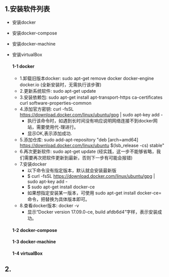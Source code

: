 ## 1.安装软件列表
- 安装docker
- 安装docker-compose
- 安装docker-machine
- 安装virtualBox
    
    #### 1-1 docker
    - 1.卸载旧版本docker: sudo apt-get remove docker docker-engine docker.io (全新安装时，无需执行该步骤)
    - 2.更新系统软件: sudo apt-get update
    - 3.安装依赖包: sudo apt-get install apt-transport-https ca-certificates curl software-properties-common
    - 4.添加官方密钥: curl -fsSL https://download.docker.com/linux/ubuntu/gpg | sudo apt-key add -
        - 执行该命令时，如遇到长时间没有响应说明网络连接不到docker网站，需要使用代-理进行。
        - 显示OK,表示添加成功.
    - 5.添加仓库: sudo add-apt-repository "deb [arch=amd64] https://download.docker.com/linux/ubuntu $(lsb_release -cs) stable"
    - 6.再次更新软件: sudo apt-get update (经实践，这一步不能够省略，我们需要再次把软件更新到最新，否则下一步有可能会报错)
    - 7.安装docker
        - 以下命令没有指定版本，默认就会安装最新版
        - $ curl -fsSL https://download.docker.com/linux/ubuntu/gpg | sudo apt-key add -
        - $ sudo apt-get install docker-ce
        - 如果想指定安装某一版本，可使用 sudo apt-get install docker-ce=<VERSION> 命令，把<VERSION>替换为具体版本即可。
    - 8.查看docker版本: docker -v
        - 显示“Docker version 17.09.0-ce, build afdb6d4”字样，表示安装成功。
    
    #### 1-2 docker-compose
    #### 1-3 docker-machine
    #### 1-4 virtualBox

## 2.

